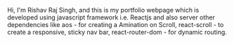 Hi, I'm Rishav Raj Singh, and this is my portfolio webpage which is developed using javascript framework i.e. Reactjs and also server other dependencies like aos - for creating a Amination on Scroll, react-scroll - to create a responsive, sticky nav bar, react-router-dom - for dynamic routing.
